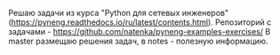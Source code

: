Решаю задачи из курса "Python для сетевых инженеров" (https://pyneng.readthedocs.io/ru/latest/contents.html).
Репозиторий с задачами - https://github.com/natenka/pyneng-examples-exercises/
В master размещаю решения задач, в notes - полезную информацию.